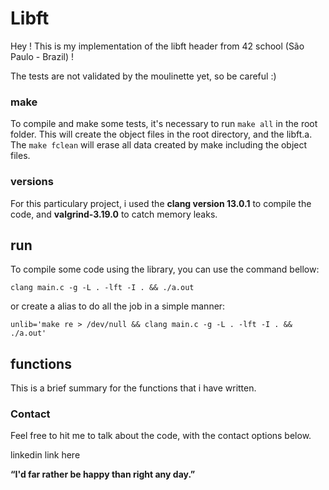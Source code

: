 # Libft

Hey ! This is my implementation of the libft header from 42 school (São Paulo - Brazil) !

The tests are not validated by the moulinette yet, so be careful :)

### make

To compile and make some tests, it's necessary to run `make all` in the root folder. This will create the object files in the root directory, and the libft.a. The `make fclean` will erase all data created by make including the object files.  

### versions

For this particulary project, i used the **clang version 13.0.1** to compile the code, and **valgrind-3.19.0** to catch memory leaks.  

## run

To compile some code using the library, you can use the command bellow:

```
clang main.c -g -L . -lft -I . && ./a.out
```

or create a alias to do all the job in a simple manner:

```
unlib='make re > /dev/null && clang main.c -g -L . -lft -I . && ./a.out'
```

## functions

This is a brief summary for the functions that i have written.

### Contact

Feel free to hit me to talk about the code, with the contact options below.

linkedin link here

**“I'd far rather be happy than right any day.”**